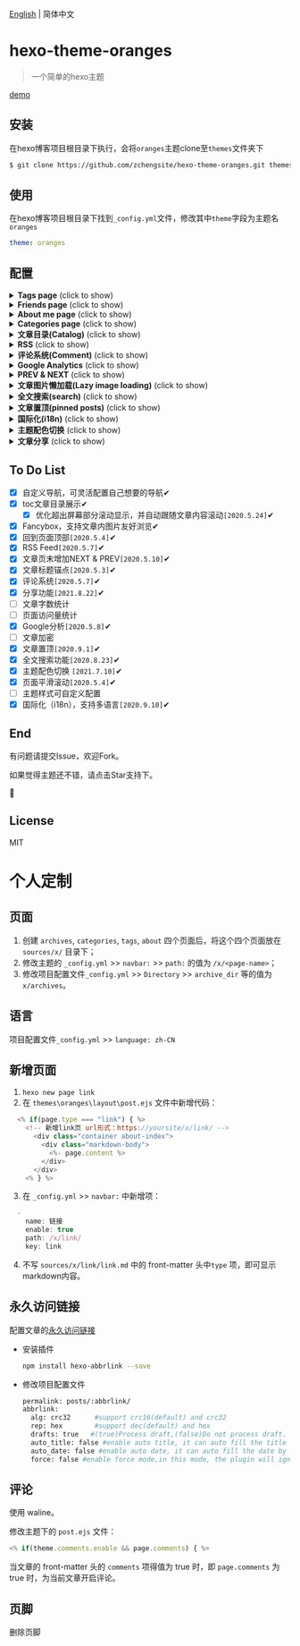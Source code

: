 [English](https://github.com/zchengsite/hexo-theme-oranges/blob/master/README.md) | 简体中文

# hexo-theme-oranges

> 一个简单的hexo主题

[demo](https://hexo.theme.oranges.zcheng.site/)

## 安装

在hexo博客项目根目录下执行，会将`oranges`主题clone至`themes`文件夹下

```bash
$ git clone https://github.com/zchengsite/hexo-theme-oranges.git themes/oranges
```

## 使用

在hexo博客项目根目录下找到`_config.yml`文件，修改其中`theme`字段为主题名`oranges`

```yml
theme: oranges
```

## 配置

<details>
  <summary><b>Tags page</b> (click to show)</summary>

在hexo博客项目根目录下执行，在`source`文件夹下生成`tags`文件夹

```bash
$ hexo new page tags
```

接着修改`tags`文件夹下`index`为以下内容

```markdown
---
title: tags
date: 2019-05-03 12:03:35
type: "tags"
categories:
tags:
---
```

并在主题配置文件`_config.yml`修改对应`enable`为`true`，如不想展示，设置为`false`即可

```yml
navbar:
  -
    name: 标签
    enable: true
    path: /tags/
```

</details>

<details>
  <summary><b>Friends page</b> (click to show)</summary>

在hexo博客项目根目录下执行，在`source`文件夹下生成`friends`文件夹

```bash
$ hexo new page friends
```

接着修改`friends`文件夹下`index`为以下内容

```markdown
---
title: tags
date: 2019-05-03 12:03:35
type: "friends"
categories:
tags:
---
```

并在主题配置文件`_config.yml`修改对应`enable`为`true`，如不想展示，设置为`false`即可

```yml
navbar:
  -
    name: 朋友
    enable: true
    path: /friends/
```
</details>

<details>
  <summary><b>About me page</b> (click to show)</summary>

在hexo博客项目根目录下执行，在`source`文件夹下生成`about`文件夹

```bash
$ hexo new page about
```

接着修改`about`文件夹下`index`为以下内容

```markdown
---
title: tags
date: 2019-05-03 12:03:35
type: "about"
categories:
tags:
---
```

并在主题配置文件`_config.yml`修改对应`enable`为`true`，如不想展示，设置为`false`即可

```yml
navbar:
  -
    name: 关于我
    enable: true
    path: /about/
```

</details>

<details>
  <summary><b>Categories page</b> (click to show)</summary>

在hexo博客项目根目录下执行，在`source`文件夹下生成`categories`文件夹

```bash
$ hexo new page categories
```

接着修改`categories`文件夹下`index`为以下内容

```markdown
---
title: tags
date: 2019-05-03 12:03:35
type: "categories"
categories:
tags:
---
```

并在主题配置文件`_config.yml`修改对应`enable`为`true`，如不想展示，设置为`false`即可

```yml
navbar:
  -
    name: 分类
    enable: true
    path: /categories/
```

</details>

<details>
  <summary><b>文章目录(Catalog)</b> (click to show)</summary>

主题配置文件`_config.yml`下`catalog`修改`enable`为`true`，如不想展示，设置为`false`即可

```yml
catalog:
  enable: true
```

</details>

<details>
  <summary><b>RSS</b> (click to show)</summary>

1.安装`hexo-generator-feed`[官方插件](https://github.com/hexojs/hexo-generator-feed)

```shell
$ npm install hexo-generator-feed --save
```

2.在博客项目配置文件`_config.yml`(非主题配置文件)增加:

```yml
feed:
  type: atom
  path: atom.xml
  limit: 20
  hub:
  content:
  content_limit: 140
  content_limit_delim: ' '
  order_by: -date
  icon: icon.png
  autodiscovery: true
  template:
```

3.开启rss按钮
在主题配置文件`_config.yml`增加页脚项:

```yml
footer:
  social:
    -
      name: rss
      icon: rss
      path: /atom.xml
```

</details>

<details>
  <summary><b>评论系统(Comment)</b> (click to show)</summary>

1.确保主题配置文件`_config.yml`下`comments`->`enable: true`

2.目前支持以下几种评论插件
  - [valine](https://valine.js.org/quickstart.html)
  - [gitalk](https://github.com/gitalk/gitalk#usage)
  - [disqus](https://disqus.com)(需科学上网)

3.如需使用，修改相应评论下`enable: true`

4.查看评论插件官方教程获取相应的字段填入即可使用

以`valine`为例，注册`valine`并获取`appId`&`appKey`填入即可使用

```yml
comments:
  enable: true
  valine:
    # https://valine.js.org/quickstart.html#%E8%8E%B7%E5%8F%96APP-ID-%E5%92%8C-APP-Key
    enable: true
    appId: xxxxxxxx
    appKey: xxxxxxxxx
    placeholder: welcome!
    avatar: retro
```

</details>

<details>
  <summary><b>Google Analytics</b> (click to show)</summary>

[Google Analytics](https://analytics.google.com)
注册Google分析账号，在管理/创建媒体资源/选择网站/填写相关信息后得到跟踪Id，一般格式为UA-xxxxxxx-x
如之前已有注册账号，在管理/跟踪信息/跟踪代码/找到跟踪ID，一般格式为UA-xxxxxxx-x

```yml
gtag:
  enable: true
  gtagkey: UA-xxxxxxx-x
```

</details>

<details>
  <summary><b>PREV & NEXT</b> (click to show)</summary>

文章末尾的上一篇与下一篇功能。

```yml
prevnext:
  enable: true
```

</details>

<details>
  <summary><b>文章图片懒加载(Lazy image loading)</b> (click to show)</summary>

安装插件[hexo-lazyload-image](https://github.com/Troy-Yang/hexo-lazyload-image)

```bash
$ npm install hexo-lazyload-image --save
```

项目配置文件`_config.yml`（非主题配置文件）下添加：

```yml
lazyload:
  enable: true
  onlypost: false # optional
  loadingImg: # optional eg ./images/loading.gif
  isSPA: false # optional
```

详情可见[hexo-lazyload-image](https://github.com/Troy-Yang/hexo-lazyload-image)

</details>

<details>
  <summary><b>全文搜索(search)</b> (click to show)</summary>

  1.安装插件[hexo-generator-search](https://github.com/wzpan/hexo-generator-search)

  ```bash
  $ npm install hexo-generator-search --save
  ```

  2.项目配置文件`_config.yml`（非主题配置文件）下添加：

  ```yml
  search:
    path: search.xml
    field: post
    content: true
  ```

  详情可见[hexo-generator-search](https://github.com/wzpan/hexo-generator-search)

  3.主题配置文件`_config.yml`下找到`search`，修改`enable`为`true`:

  ```yml
    # 文章搜索
    search:
      enable: true
      placeholder: 搜索...
  ```

</details>

<details>
  <summary><b>文章置顶(pinned posts)</b> (click to show)</summary>

  1.安装插件[hexo-generator-index-pin-top](https://github.com/netcan/hexo-generator-index-pin-top)。

  ```bash
  $ npm uninstall hexo-generator-index --save
  $ npm install hexo-generator-index-pin-top --save
  ```

  2.项目配置文件`_config.yml`（非主题配置文件）下添加（如已有请忽略）：

  ```yml
  index_generator:
    path: ''
    per_page: 10
    order_by: -date
  ```

  详情可见[hexo-generator-index-pin-top](https://github.com/netcan/hexo-generator-index-pin-top)。

  3.在所需置顶的文章front-matter头中添加`top: true`即可：

  ```markdown
  ---
  title: Hello World
  date: 2020-03-11 14:19:04
  top: true
  tags:
  - Welcome
  categories:
  - [Welcome, 欢迎]
---
  ```
  4.重启服务后，可在主页文章标题看到置顶图标。

</details>

<details>
  <summary><b>国际化(i18n)</b> (click to show)</summary>

  现在页面部分元素支持以不同语言显示，通过修改项目配置文件`_config.yml`（非主题配置文件）中的`language`:

  举几个例子：

  英文：
  ```yml
  language: en
  ```
  中文：
  ```yml
  language: zh-CN
  ```
  日文：
  ```yml
  language: ja
  ```

  默认值为`en`，可选项在主题下`languages`语言文件中查看，修改为对应文件名即可。

</details>

<details>
  <summary><b>主题配色切换</b> (click to show)</summary>

  拉取最新仓库，在主题配置文件`_config.yml`中添加或修改`colorSwitch`字段，确保`enable`为`true`:

  ```yml
  colorSwitch:
    enable: true
  ```

重新运行项目，页面右下角会出现切换主题模式的开关。

</details>

<details>
  <summary><b>文章分享</b> (click to show)</summary>

  拉取最新仓库，在主题配置文件`_config.yml`中添加或修改`postShare`字段，确保`enable`为`true`:

  ```yml
  postShare:
    enable: true

    twitter:
      enable: true
  ```

重新运行项目，文章页面右下角会出现分享的按钮。

</details>

## To Do List

- [x] 自定义导航，可灵活配置自己想要的导航✔
- [x] toc文章目录展示✔
  - [x] 优化超出屏幕部分滚动显示，并自动跟随文章内容滚动`[2020.5.24]`✔
- [x] Fancybox，支持文章内图片友好浏览✔
- [x] 回到页面顶部`[2020.5.4]`✔
- [x] RSS Feed`[2020.5.7]`✔
- [x] 文章页末增加NEXT & PREV`[2020.5.10]`✔
- [x] 文章标题锚点`[2020.5.3]`✔
- [x] 评论系统`[2020.5.7]`✔
- [x] 分享功能`[2021.8.22]`✔
- [ ] 文章字数统计
- [ ] 页面访问量统计
- [x] Google分析`[2020.5.8]`✔
- [ ] 文章加密
- [x] 文章置顶`[2020.9.1]`✔
- [x] 全文搜索功能`[2020.8.23]`✔
- [x] 主题配色切换 `[2021.7.10]`✔
- [x] 页面平滑滚动`[2020.5.4]`✔
- [ ] 主题样式可自定义配置
- [x] 国际化（i18n），支持多语言`[2020.9.10]`✔

## End

有问题请提交Issue，欢迎Fork。

如果觉得主题还不错，请点击Star支持下。

🍻

## License

MIT

# 个人定制

## 页面

1. 创建 `archives`, `categories`, `tags`, `about` 四个页面后，将这个四个页面放在 `sources/x/` 目录下；
2. 修改主题的 `_config.yml` >> `navbar:` >> `path:` 的值为 `/x/<page-name>`；
3. 修改项目配置文件`_config.yml` >> `Directory` >> `archive_dir` 等的值为 `x/archives`。

## 语言

项目配置文件`_config.yml` >> `language: zh-CN`

## 新增页面

1. `hexo new page link`
2. 在 `themes\oranges\layout\post.ejs` 文件中新增代码：

```js
  <% if(page.type === "link") { %>
    <!-- 新增link页 url形式：https://yoursite/x/link/ -->
      <div class="container about-index">
        <div class="markdown-body">
          <%- page.content %>
        </div>
      </div>
    <% } %>
```

3. 在 `_config.yml` >> `navbar:` 中新增项：

```js
  - 
    name: 链接
    enable: true
    path: /x/link/
    key: link
```

4. 不写 `sources/x/link/link.md` 中的 front-matter 头中`type` 项，即可显示markdown内容。

## 永久访问链接

配置文章的[永久访问链接](https://github.com/rozbo/hexo-abbrlink)

  - 安装插件

    ```bash
    npm install hexo-abbrlink --save
    ```

  - 修改项目配置文件

    ```bash
    permalink: posts/:abbrlink/
    abbrlink:
      alg: crc32      #support crc16(default) and crc32
      rep: hex        #support dec(default) and hex
      drafts: true   #(true)Process draft,(false)Do not process draft. false(default) 
      auto_title: false #enable auto title, it can auto fill the title by path
      auto_date: false #enable auto date, it can auto fill the date by time today
      force: false #enable force mode,in this mode, the plugin will ignore the cache, and calc the abbrlink for every post even it already had abbrlink.
    ```

## 评论

使用 waline。

修改主题下的 `post.ejs` 文件：

```js
<% if(theme.comments.enable && page.comments) { %>
```

当文章的 front-matter 头的 `comments` 项得值为 true 时，即 `page.comments` 为 true 时，为当前文章开启评论。

## 页脚

删除页脚